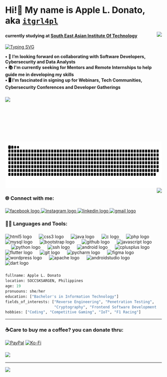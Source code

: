 <h1 align="left">Hi!👋 My name is Apple L. Donato, aka <code style="color: purple"><a href="https://ko-fi.com/itgrl4pl">itgrl4pl</a></code></h1>
<img align="right" height="134" src="https://i.pinimg.com/originals/9d/9b/d1/9d9bd13afce1a798d22ecfd9897730ed.gif" />

###

<h4 align="left">currently studying at <a href="https://seait-edu.ph/index.php"><ins>South East Asian Institute Of Technology</ins></span></a></h4>
<a href="https://git.io/typing-svg"><img src="https://readme-typing-svg.demolab.com?font=Inconsolata&weight=500&size=35&pause=900&color=B60EF7&width=435&lines=%2F%2FStudent;%2F%2FTech+Junkie;%2F%2FCybersecurity+Enthusiastt;%2F%2FIoT+Aficionado;%2F%2FCTF+Player" alt="Typing SVG" /></a>&nbsp;
<p align="left"><b>• 🔭 I’m looking forward on collaborating with Software Developers, Cybersecurity and Data Analysts<br>• 📚 I'm currently seeking for Mentors and Remote Internships to help guide me in developing my skills<br>• 🖥️ I'm fascinated in signing up for Webinars, Tech Communities, Cybersecurity Conferences and Developer Gatherings </b></p>

###

<img align="left" height="143" src="https://media.tenor.com/2wmcMp6-K_AAAAAj/new-jeans-faster.gif"  />

###

<img src="https://raw.githubusercontent.com/itgrl4pl/itgrl4pl/output/snake.svg" alt="Snake animation" align="right" height="150" />


###

<br clear="both">
<img align="right" height="285" margin-left="20" src="https://media1.giphy.com/media/4XXo8A7CIW1lZGgdhm/giphy.gif?cid=ecf05e47w363ybjra8b7m1nhrn6ychfy1iwfiqfmoig25nrc&rid=giphy.gif&ct=s"/>

###

<h3 align="left" margin-bottom="none"> &#127760;  Connect with me:</h3>

###

<div align="left" margin-top="none">
  <a href="https://www.facebook.com/apple.donato99" target="_blank">
    <img src="https://raw.githubusercontent.com/maurodesouza/profile-readme-generator/master/src/assets/icons/social/facebook/default.svg" width="41" height="37" alt="facebook logo"  />
  </a>
  <a href="https://www.instagram.com/malumxce" target="_blank">
  <img src="https://raw.githubusercontent.com/maurodesouza/profile-readme-generator/master/src/assets/icons/social/instagram/default.svg" width="41" height="37" alt="instagram logo"  />
</a>
<a href="https://www.linkedin.com/in/apple-donato-8556b8320/">
  <img src="https://raw.githubusercontent.com/maurodesouza/profile-readme-generator/master/src/assets/icons/social/linkedin/default.svg" width="49" height="37" alt="linkedin logo"  />
</a>
<a href="https://mail.google.com/mail/u/0/#search/la.apple.donato%40gmail.com?compose=new">
  <img src="https://raw.githubusercontent.com/maurodesouza/profile-readme-generator/master/src/assets/icons/social/gmail/default.svg" width="49" height="37" alt="gmail logo"  /> 
</a>
</div>


###

###


###

<h3 align="left"> 👩‍💻 Languages and Tools:</h3>


###

###

<div align="left">
  <img src="https://cdn.jsdelivr.net/gh/devicons/devicon/icons/html5/html5-original.svg" height="37" alt="html5 logo"  />
  <img width="15" />
  <img src="https://cdn.jsdelivr.net/gh/devicons/devicon/icons/css3/css3-original.svg" height="37" alt="css3 logo"  />
  <img width="15" />
  <img src="https://cdn.jsdelivr.net/gh/devicons/devicon/icons/java/java-original.svg" height="37" alt="java logo"  />
  <img width="15" />
  <img src="https://cdn.jsdelivr.net/gh/devicons/devicon/icons/c/c-original.svg" height="37" alt="c logo"  />
  <img width="15" />
  <img src="https://cdn.jsdelivr.net/gh/devicons/devicon/icons/php/php-original.svg" height="37" alt="php logo"  />
  <img width="15" />
  <img src="https://cdn.jsdelivr.net/gh/devicons/devicon/icons/mysql/mysql-original.svg" height="37" alt="mysql logo"  />
  <img width="15" />
  <img src="https://cdn.jsdelivr.net/gh/devicons/devicon/icons/bootstrap/bootstrap-original.svg" height="37" alt="bootstrap logo"  />
  <img width="15" />
  <img src="https://cdn.jsdelivr.net/gh/devicons/devicon/icons/github/github-original.svg" height="37" alt="github logo"  />
  <img width="15" />
  <img src="https://cdn.jsdelivr.net/gh/devicons/devicon/icons/javascript/javascript-original.svg" height="37" alt="javascript logo"  />
  <img width="15" />
  <img src="https://cdn.jsdelivr.net/gh/devicons/devicon/icons/python/python-original.svg" height="37" alt="python logo"  />
  <img width="15" />
  <img src="https://cdn.jsdelivr.net/gh/devicons/devicon/icons/ssh/ssh-original.svg" height="37" alt="ssh logo"  />
  <img width="15" />
  <img src="https://cdn.jsdelivr.net/gh/devicons/devicon/icons/android/android-original.svg" height="37" alt="android logo"  />
  <img width="15" />
  <img src="https://cdn.jsdelivr.net/gh/devicons/devicon/icons/cplusplus/cplusplus-original.svg" height="37" alt="cplusplus logo"  />
  <img width="15" />
  <img src="https://cdn.jsdelivr.net/gh/devicons/devicon/icons/flutter/flutter-original.svg" height="37" alt="flutter logo"  />
  <img width="15" />
  <img src="https://cdn.jsdelivr.net/gh/devicons/devicon/icons/git/git-original.svg" height="37" alt="git logo"  />
  <img width="15" />
  <img src="https://cdn.jsdelivr.net/gh/devicons/devicon/icons/pycharm/pycharm-original.svg" height="37" alt="pycharm logo"  />
  <img width="15" />
  <img src="https://cdn.jsdelivr.net/gh/devicons/devicon/icons/figma/figma-original.svg" height="37" alt="figma logo"  />
  <img width="15" />
  <img src="https://cdn.jsdelivr.net/gh/devicons/devicon/icons/wordpress/wordpress-original.svg" height="37" alt="wordpress logo"  />
  <img width="15" />
  <img src="https://cdn.jsdelivr.net/gh/devicons/devicon/icons/apache/apache-original.svg" height="37" alt="apache logo"  />
  <img width="15" />
  <img src="https://cdn.jsdelivr.net/gh/devicons/devicon/icons/androidstudio/androidstudio-original.svg" height="37" alt="androidstudio logo"  />
  <img width="15" />
  <img src="https://cdn.jsdelivr.net/gh/devicons/devicon/icons/dart/dart-original.svg" height="37" alt="dart logo"  />
</div>

###
```python
fullname: Apple L. Donato
location: SOCCSKSARGEN, Philippines
age: 19 
pronuouns: she/her
education: ["Bachelor's in Information Technology"]
fields_of_interests: ["Reverse Engineering", "Penetration Testing", "Network Security", "Binary Exploitation", 
                      "Cryptography", "Frontend Software Development", "Embedded Systems", "Data Analytics"]
hobbies: ["Coding", "Competitive Gaming", "IoT", "F1 Racing"]
```
---
 ### ☕Care to buy me a coffee? you can donate thru:
  [![PayPal](https://img.shields.io/badge/PayPal-00457C?style=for-the-badge&logo=paypal&logoColor=white)](https://paypal.me/itgrl4pl) [![Ko-Fi](https://img.shields.io/badge/Ko--fi-F16061?style=for-the-badge&logo=ko-fi&logoColor=white)](https://ko-fi.com/itgrl4pl) 
### 
![](https://quotes-github-readme.vercel.app/api?type=horizontal&theme=tokyonight)

---
<span align="center">[![](https://visitcount.itsvg.in/api?id=itgrl4pl&icon=9&color=3)](https://visitcount.itsvg.in)</span>


